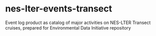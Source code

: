 # nes-lter-events-transect
Event log product as catalog of major activities on NES-LTER Transect cruises, prepared for Environmental Data Initiative repository
